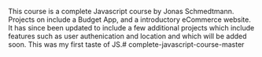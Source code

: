 This course is a complete Javascript course by Jonas Schmedtmann. Projects on include a Budget App, and a introductory eCommerce website. It has since been updated to include a few additional projects which include features such as user authenication and location and which will be added soon. This was my first taste of JS.# complete-javascript-course-master
